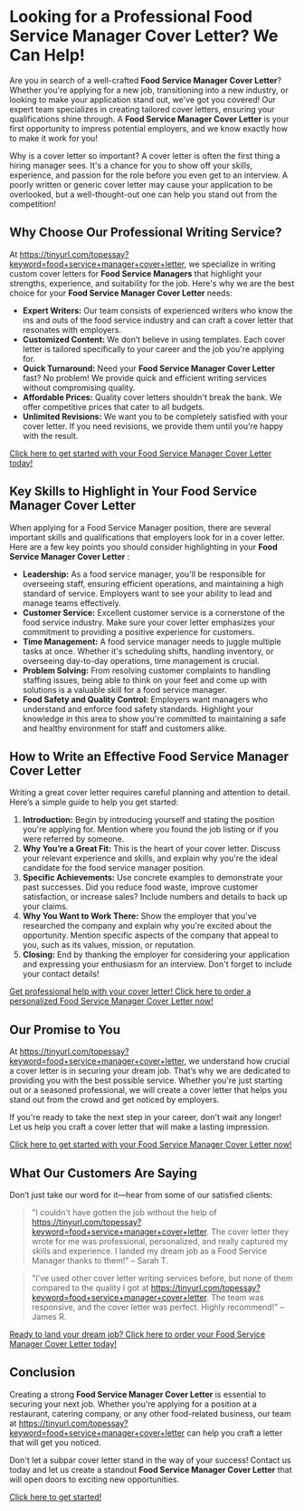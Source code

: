 # Looking for a Professional Food Service Manager Cover Letter? We Can Help!

Are you in search of a well-crafted **Food Service Manager Cover Letter**? Whether you're applying for a new job, transitioning into a new industry, or looking to make your application stand out, we've got you covered! Our expert team specializes in creating tailored cover letters, ensuring your qualifications shine through. A **Food Service Manager Cover Letter** is your first opportunity to impress potential employers, and we know exactly how to make it work for you!

Why is a cover letter so important? A cover letter is often the first thing a hiring manager sees. It's a chance for you to show off your skills, experience, and passion for the role before you even get to an interview. A poorly written or generic cover letter may cause your application to be overlooked, but a well-thought-out one can help you stand out from the competition!

## Why Choose Our Professional Writing Service?

At https://tinyurl.com/topessay?keyword=food+service+manager+cover+letter, we specialize in writing custom cover letters for **Food Service Managers** that highlight your strengths, experience, and suitability for the job. Here's why we are the best choice for your **Food Service Manager Cover Letter** needs:

- **Expert Writers:** Our team consists of experienced writers who know the ins and outs of the food service industry and can craft a cover letter that resonates with employers.
- **Customized Content:** We don’t believe in using templates. Each cover letter is tailored specifically to your career and the job you're applying for.
- **Quick Turnaround:** Need your **Food Service Manager Cover Letter** fast? No problem! We provide quick and efficient writing services without compromising quality.
- **Affordable Prices:** Quality cover letters shouldn't break the bank. We offer competitive prices that cater to all budgets.
- **Unlimited Revisions:** We want you to be completely satisfied with your cover letter. If you need revisions, we provide them until you're happy with the result.

[Click here to get started with your Food Service Manager Cover Letter today!](https://tinyurl.com/topessay?keyword=food+service+manager+cover+letter)

## Key Skills to Highlight in Your Food Service Manager Cover Letter

When applying for a Food Service Manager position, there are several important skills and qualifications that employers look for in a cover letter. Here are a few key points you should consider highlighting in your **Food Service Manager Cover Letter** :

- **Leadership:** As a food service manager, you'll be responsible for overseeing staff, ensuring efficient operations, and maintaining a high standard of service. Employers want to see your ability to lead and manage teams effectively.
- **Customer Service:** Excellent customer service is a cornerstone of the food service industry. Make sure your cover letter emphasizes your commitment to providing a positive experience for customers.
- **Time Management:** A food service manager needs to juggle multiple tasks at once. Whether it's scheduling shifts, handling inventory, or overseeing day-to-day operations, time management is crucial.
- **Problem Solving:** From resolving customer complaints to handling staffing issues, being able to think on your feet and come up with solutions is a valuable skill for a food service manager.
- **Food Safety and Quality Control:** Employers want managers who understand and enforce food safety standards. Highlight your knowledge in this area to show you're committed to maintaining a safe and healthy environment for staff and customers alike.

## How to Write an Effective Food Service Manager Cover Letter

Writing a great cover letter requires careful planning and attention to detail. Here’s a simple guide to help you get started:

1. **Introduction:** Begin by introducing yourself and stating the position you're applying for. Mention where you found the job listing or if you were referred by someone.
2. **Why You’re a Great Fit:** This is the heart of your cover letter. Discuss your relevant experience and skills, and explain why you're the ideal candidate for the food service manager position.
3. **Specific Achievements:** Use concrete examples to demonstrate your past successes. Did you reduce food waste, improve customer satisfaction, or increase sales? Include numbers and details to back up your claims.
4. **Why You Want to Work There:** Show the employer that you've researched the company and explain why you're excited about the opportunity. Mention specific aspects of the company that appeal to you, such as its values, mission, or reputation.
5. **Closing:** End by thanking the employer for considering your application and expressing your enthusiasm for an interview. Don't forget to include your contact details!

[Get professional help with your cover letter! Click here to order a personalized Food Service Manager Cover Letter now!](https://tinyurl.com/topessay?keyword=food+service+manager+cover+letter)

## Our Promise to You

At https://tinyurl.com/topessay?keyword=food+service+manager+cover+letter, we understand how crucial a cover letter is in securing your dream job. That’s why we are dedicated to providing you with the best possible service. Whether you're just starting out or a seasoned professional, we will create a cover letter that helps you stand out from the crowd and get noticed by employers.

If you're ready to take the next step in your career, don't wait any longer! Let us help you craft a cover letter that will make a lasting impression.

[Click here to get started with your Food Service Manager Cover Letter now!](https://tinyurl.com/topessay?keyword=food+service+manager+cover+letter)

## What Our Customers Are Saying

Don’t just take our word for it—hear from some of our satisfied clients:

> "I couldn't have gotten the job without the help of https://tinyurl.com/topessay?keyword=food+service+manager+cover+letter. The cover letter they wrote for me was professional, personalized, and really captured my skills and experience. I landed my dream job as a Food Service Manager thanks to them!" – Sarah T.

> "I’ve used other cover letter writing services before, but none of them compared to the quality I got at https://tinyurl.com/topessay?keyword=food+service+manager+cover+letter. The team was responsive, and the cover letter was perfect. Highly recommend!" – James R.

[Ready to land your dream job? Click here to order your Food Service Manager Cover Letter today!](https://tinyurl.com/topessay?keyword=food+service+manager+cover+letter)

## Conclusion

Creating a strong **Food Service Manager Cover Letter** is essential to securing your next job. Whether you're applying for a position at a restaurant, catering company, or any other food-related business, our team at https://tinyurl.com/topessay?keyword=food+service+manager+cover+letter can help you craft a letter that will get you noticed.

Don't let a subpar cover letter stand in the way of your success! Contact us today and let us create a standout **Food Service Manager Cover Letter** that will open doors to exciting new opportunities.

[Click here to get started!](https://tinyurl.com/topessay?keyword=food+service+manager+cover+letter)
